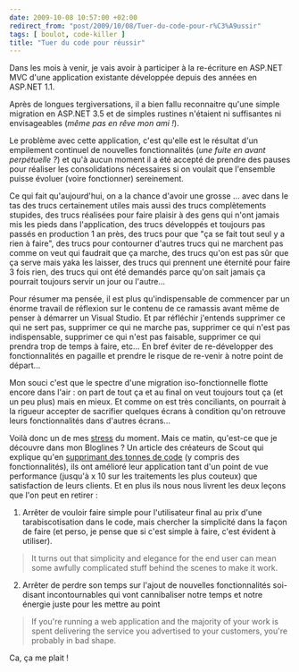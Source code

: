 ```yaml
---
date: 2009-10-08 10:57:00 +02:00
redirect_from: "post/2009/10/08/Tuer-du-code-pour-r%C3%A9ussir"
tags: [ boulot, code-killer ]
title: "Tuer du code pour réussir"
---
```


Dans les mois à venir, je vais avoir à participer à la re-écriture en
ASP.NET MVC d'une application existante développée depuis des années en ASP.NET
1.1.

Après de longues tergiversations, il a bien fallu reconnaitre qu'une simple
migration en ASP.NET 3.5 et de simples rustines n'étaient ni suffisantes ni
envisageables (*même pas en rêve mon ami !*).

Le problème avec cette application, c'est qu'elle est le résultat d'un
empilement continuel de nouvelles fonctionnalités (*une fuite en avant
perpétuelle ?*) et qu'à aucun moment il a été accepté de prendre des pauses
pour réaliser les consolidations nécessaires si on voulait que l'ensemble
puisse évoluer (voire fonctionner) sereinement.

Ce qui fait qu'aujourd'hui, on a la chance d'avoir une grosse ... avec dans
le tas des trucs certainement utiles mais aussi des trucs complètements
stupides, des trucs réalisées pour faire plaisir à des gens qui n'ont jamais
mis les pieds dans l'application, des trucs développés et toujours pas passés
en production 1 an près, des trucs pour que "ça se fait tout seul y a rien à
faire", des trucs pour contourner d'autres trucs qui ne marchent pas comme on
veut qui faudrait que ça marche, des trucs qu'on est pas sûr que ça serve mais
yaka les laisser, des trucs qui prennent une éternité pour faire 3 fois rien,
des trucs qui ont été demandés parce qu'on sait jamais ça pourrait toujours
servir un jour ou l'autre...

Pour résumer ma pensée, il est plus qu'indispensable de commencer par un
énorme travail de réflexion sur le contenu de ce ramassis avant même de penser
à démarrer un Visual Studio. Et par réfléchir j'entends supprimer ce qui ne
sert pas, supprimer ce qui ne marche pas, supprimer ce qui n'est pas
indispensable, supprimer ce qui n'est pas faisable, supprimer ce qui prendra
trop de temps à faire, etc… En bref éviter de re-développer des fonctionnalités
en pagaille et prendre le risque de re-venir à notre point de départ...

Mon souci c'est que le spectre d'une migration iso-fonctionnelle flotte
encore dans l'air : on part de tout ça et au final on veut toujours tout
ça (et un peu plus) mais en mieux. Et comme on est très conciliants, on
pourrait à la rigueur accepter de sacrifier quelques écrans à condition qu'on
retrouve leurs fonctionnalités dans d'autres écrans...

Voilà donc un de mes [stress](http://www.lexpress.fr/actualites/2/44-pourcent-des-francais-se-disent-stresses-au-travail_792842.html "44% des Français se disent stressés au travail")
du moment. Mais ce matin, qu'est-ce que je découvre dans mon Bloglines ?
Un article des créateurs de Scout qui explique qu'en [supprimant
des tonnes de code](http://blog.scoutapp.com/articles/2009/10/06/we-just-undid-three-months-of-dev-work-heres-what-we-learned "We Just Undid Three Months of Dev work. Here's What We Learned.") (y compris des fonctionnalités), ils ont amélioré leur
application tant d'un point de vue performance (jusqu'à x 10 sur les
traitements les plus couteux) que satisfaction de leurs clients. Et en plus ils
nous nous livrent les deux leçons que l'on peut en retirer :

1. Arrêter de vouloir faire simple pour l'utilisateur final au prix d'une
tarabiscotisation dans le code, mais chercher la simplicité dans la façon de
faire (et perso, je pense que si c'est simple à faire, c'est évident à
utiliser).

> It turns out that simplicity and elegance for the end user can mean some
> awfully complicated stuff behind the scenes to make it work.

2. Arrêter de perdre son temps sur l'ajout de nouvelles fonctionnalités
soi-disant incontournables qui vont cannibaliser notre temps et notre énergie
juste pour les mettre au point

> If you're running a web application and the majority of your work is spent
> delivering the service you advertised to your customers, you're probably in bad
> shape.

Ca, ça me plait !
